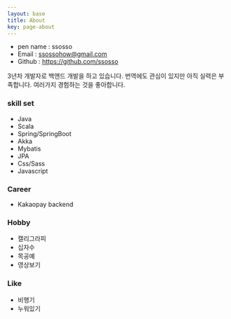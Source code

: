 ```yaml
---
layout: base
title: About
key: page-about
---
```


- pen name : ssosso
- Email : ssossohow@gmail.com
- Github : https://github.com/ssosso

3년차 개발자로 백앤드 개발을 하고 있습니다. 번역에도 관심이 있지만 아직 실력은 부족합니다. 여러가지 경험하는 것을 좋아합니다.

### skill set
 - Java
 - Scala
 - Spring/SpringBoot
 - Akka
 - Mybatis
 - JPA
 - Css/Sass
 - Javascript

### Career
 - Kakaopay backend

### Hobby
 - 캘리그라피
 - 십자수
 - 목공예
 - 영상보기

### Like
 - 비행기
 - 누워있기
